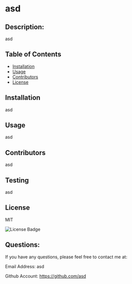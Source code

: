 
  # asd 


  ## Description: 
 asd 


  ## Table of Contents 
  
  * [Installation](#installation)
  * [Usage](#usage)
  * [Contributors](#contributors)
  * [License](#license)
    
  ## Installation 
 asd 


  ## Usage 
 asd 


  ## Contributors 
 asd 


  ## Testing 
 asd 



  ## License 
 
  MIT 

  ![License Badge](https://img.shields.io/badge/license-MIT-blue)

  ## Questions: 
 
  If you have any questions, please feel free to contact me at:

  Email Address: asd 

  Github Account: https://github.com/asd


